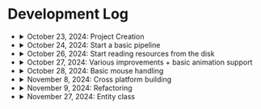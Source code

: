 # Development Log

- <details>
  <summary>October 23, 2024: Project Creation</summary>
    Nothing major to note today.
  </details>

- <details>
    <summary>October 24, 2024: Start a basic pipeline</summary>

    - Complete: Window class
    - Complete: Surface class
    - Complete: Sprite class

    I drew my first rectangle to my screen today. It is only one color, but it is progress!

    <details>
    <summary>Screenshots</summary>
    
    ![A magenta square on an empty window](./screenshots/firstRectangle.png)
    </details>

    </details>

- <details>
    <summary>October 26, 2024: Start reading resources from the disk</summary>

    - Complete: File class
    - Complete: Resources class

    I drew my texture that I loaded from the disk. I also added the Kenny cursor asset pack.

    <details>
    <summary>Screenshots</summary>

    ![A cursor on a magenta square](./screenshots/firstTexture.png)
    </details>

    </details>

- <details>
  <summary>October 27, 2024: Various improvements + basic animation support</summary>
  
  - Complete: Vec2 class
  - Complete: Animation class

  I created a Vec2 class, it is being used in some places as a replacement for passing positions to objects.
  I also used that Vec2 class in animations, and added support for them in sprites.

  <details>
  <summary>Screenshots</summary>

  ![An animated frog sprite](./screenshots/firstAnimation.gif)
  </details>

  </details>

- <details>
  <summary>October 28, 2024: Basic mouse handling</summary>
  
  - Complete: Mouse class
  - Complete: Cursor class

  I replaced the default system cursor with a custom one I load from the Cursor asset pack.
  Right now, the cursor is pretty static, but its laying the framework for expansion in the future.
  I didn't have a lot of motivation to work today, and I just wanted to get at least something
  
  <details>
  <summary>Screenshots</summary>

  ![A demo of the cursor system](./screenshots/cursorSystem.gif)
  </details>

  </details>

- <details>
  <summary>November 8, 2024: Cross platform building</summary>

  I got a Windows laptop a few days ago now, and I had to port my build system over to Windows.
  I still have to test and make sure that this works on macOS, but it builds the dependencies from source, and makes Visual Studio solution and run with one click.
  This build system seems to work on Linux too, if thats a platform that I decide that I want to end up supporting in the future.
  I had some issues with the CMakeLists.txt but I managed to work them out.
  
  <details>
  <summary>Screenshots</summary>

  ![The build working on Windows.](./screenshots/windowsBuild.png)

  And the build on Linux...

  ![The build working on Linux.](./screenshots/linuxBuild.png)
  </details>

  </details>

- <details>
  <summary>November 9, 2024: Refactoring</summary>

    I did a lot of refactoring today. I changed some places to use Vec2 instead of ints for width and height.
    I also just broke up some large functions into smaller ones.
    No new behaviors today, just cleanups.
  
  </details>

- <details>
  <summary>November 27, 2024: Entity class</summary>

  Finally got over a block of motivation, and impemented a basic entity class.
  A root entity will be the "scene" and other objects will be added to it as children.
  It will have several child entities in that entity to classify different layers, foreground, background etc.

  <details>
  <summary>Screenshots</summary>

  ![Scene drawn using the new entity class.](./screenshots/enityClassRender.png)
  </details>

  </details>
